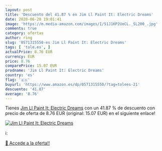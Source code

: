 ```yaml
---
layout: post
title: 'Descuento del 41.87 % en Jim Ll Paint It: Electric Dreams'
date: 2020-06-20 19:01:41
image: 'https://m.media-amazon.com/images/I/51J1KP2UoCL._SL200_.jpg'
comments: true
category: ofertas
author: ring
slug: '0571315550-es Jim Ll Paint It: Electric Dreams'
tags: [ 'tole.es', ]
actualPrice: 8.76 EUR
currency: EUR
price: 8.76
comparePrice: 15.07 EUR
prodname: 'Jim Ll Paint It: Electric Dreams'
country: 'es'
flag: '🇪🇸'
buyurl: 'https://www.amazon.es/dp/0571315550/?tag=tolees-21'
descuento: '41.87'
average: '8.76'
---
```


Tienes [Jim Ll Paint It: Electric Dreams](https://www.amazon.es/dp/0571315550/?tag=tolees-21) con un 41.87 % de descuento con precio de oferta de 8.76 EUR (original: 15.07 EUR) en el siguiente enlace!

[![Jim Ll Paint It: Electric Dreams](https://m.media-amazon.com/images/I/51J1KP2UoCL._SL200_.jpg)](https://www.amazon.es/dp/0571315550/?tag=tolees-21)

ℹ️:


[🛒 Accede a la oferta!!](https://www.amazon.es/dp/0571315550/?tag=tolees-21)
